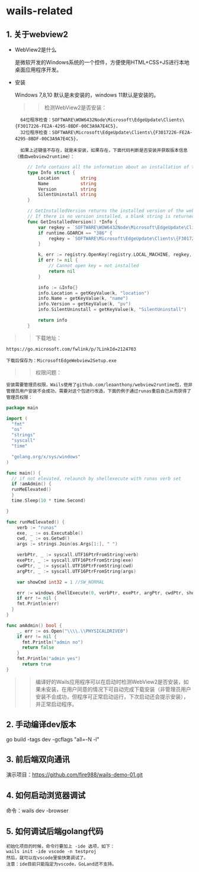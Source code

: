 # wails-related

## 1. 关于webview2

- WebView2是什么

    是微软开发的Windows系统的一个控件，方便使用HTML+CSS+JS进行本地桌面应用程序开发。

- 安装

    Windows 7,8,10 默认是未安装的，windows 11默认是安装的。

  >> 检测WebView2是否安装：

        64位程序检查：SOFTWARE\WOW6432Node\Microsoft\EdgeUpdate\Clients\{F3017226-FE2A-4295-8BDF-00C3A9A7E4C5}，
        32位程序检查：SOFTWARE\Microsoft\EdgeUpdate\Clients\{F3017226-FE2A-4295-8BDF-00C3A9A7E4C5}，

        如果上述键值不存在，就是未安装，如果存在，下面代码判断是否安装并获取版本信息（摘自webview2runtime）：

``` go
        // Info contains all the information about an installation of the webview2 runtime.
        type Info struct {
            Location        string
            Name            string
            Version         string
            SilentUninstall string
        }

        // GetInstalledVersion returns the installed version of the webview2 runtime.
        // If there is no version installed, a blank string is returned.
        func GetInstalledVersion() *Info {
            var regkey = `SOFTWARE\WOW6432Node\Microsoft\EdgeUpdate\Clients\{F3017226-FE2A-4295-8BDF-00C3A9A7E4C5}`
            if runtime.GOARCH == "386" {
                regkey = `SOFTWARE\Microsoft\EdgeUpdate\Clients\{F3017226-FE2A-4295-8BDF-00C3A9A7E4C5}`
            }

            k, err := registry.OpenKey(registry.LOCAL_MACHINE, regkey, registry.QUERY_VALUE)
            if err != nil {
                // Cannot open key = not installed
                return nil
            }

            info := &Info{}
            info.Location = getKeyValue(k, "location")
            info.Name = getKeyValue(k, "name")
            info.Version = getKeyValue(k, "pv")
            info.SilentUninstall = getKeyValue(k, "SilentUninstall")

            return info
        }
```

  >>下载地址：

    https://go.microsoft.com/fwlink/p/?LinkId=2124703

    下载后保存为：MicrosoftEdgeWebview2Setup.exe
 
  >>权限问题：

    安装需要管理员权限，Wails使用了github.com/leaanthony/webview2runtime包，但非管理员用户安装不会成功，需要对这个包进行改造，下面的例子通过runas重启自己从而获得了管理员权限：

``` go
package main

import (
  "fmt"
  "os"
  "strings"
  "syscall"
  "time"

  "golang.org/x/sys/windows"
)

func main() {
  // if not elevated, relaunch by shellexecute with runas verb set
  if !amAdmin() {
  runMeElevated()
  }
  time.Sleep(10 * time.Second)

}

func runMeElevated() {
    verb := "runas"
    exe, _ := os.Executable()
    cwd, _ := os.Getwd()
    args := strings.Join(os.Args[1:], " ")

    verbPtr, _ := syscall.UTF16PtrFromString(verb)
    exePtr, _ := syscall.UTF16PtrFromString(exe)
    cwdPtr, _ := syscall.UTF16PtrFromString(cwd)
    argPtr, _ := syscall.UTF16PtrFromString(args)

    var showCmd int32 = 1 //SW_NORMAL

    err := windows.ShellExecute(0, verbPtr, exePtr, argPtr, cwdPtr, showCmd)
    if err != nil {
    fmt.Println(err)
  }
}

func amAdmin() bool {
    _, err := os.Open("\\\\.\\PHYSICALDRIVE0")
    if err != nil {
      fmt.Println("admin no")
      return false
    }
    fmt.Println("admin yes")
      return true
}
```

  >>编译好的Wails应用程序可以在启动时检测WebView2是否安装，如果未安装，在用户同意的情况下可自动完成下载安装（非管理员用户安装不会成功，但程序可正常启动运行，下次启动还会提示安装），并正常启动程序。

## 2. 手动编译dev版本

go build -tags dev -gcflags "all=-N -l"

## 3. 前后端双向通讯

  演示项目：https://github.com/fire988/wails-demo-01.git

## 4. 如何启动浏览器调试

   命令：wails dev -browser

## 5. 如何调试后端golang代码

    初始化项目的时候，命令行要加上 -ide 选项，如下：
    wails init -ide vscode -n testproj
    然后，就可以在vscode里愉快第调试了。
    注意：ide目前只能指定为vscode，GoLand还不支持。
